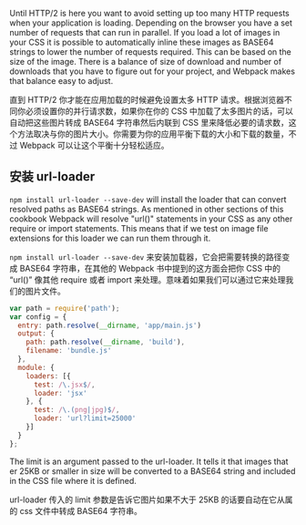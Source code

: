 Until HTTP/2 is here you want to avoid setting up too many HTTP requests when your application is loading. Depending on the browser you have a set number of requests that can run in parallel. If you load a lot of images in your CSS it is possible to automatically inline these images as BASE64 strings to lower the number of requests required. This can be based on the size of the image. There is a balance of size of download and number of downloads that you have to figure out for your project, and Webpack makes that balance easy to adjust.

直到 HTTP/2 你才能在应用加载的时候避免设置太多 HTTP 请求。根据浏览器不同你必须设置你的并行请求数，如果你在你的 CSS 中加载了太多图片的话，可以自动把这些图片转成 BASE64 字符串然后内联到 CSS 里来降低必要的请求数，这个方法取决与你的图片大小。你需要为你的应用平衡下载的大小和下载的数量，不过 Webpack 可以让这个平衡十分轻松适应。

## 安装 url-loader
`npm install url-loader --save-dev` will install the loader that can convert resolved paths as BASE64 strings. As mentioned in other sections of this cookbook Webpack will resolve "url()" statements in your CSS as any other require or import statements. This means that if we test on image file extensions for this loader we can run them through it.

`npm install url-loader --save-dev` 来安装加载器，它会把需要转换的路径变成 BASE64 字符串，在其他的 Webpack 书中提到的这方面会把你 CSS 中的 “url()” 像其他 require 或者 import 来处理。意味着如果我们可以通过它来处理我们的图片文件。

```javascript
var path = require('path');
var config = {
  entry: path.resolve(__dirname, 'app/main.js')
  output: {
    path: path.resolve(__dirname, 'build'),
    filename: 'bundle.js'
  },
  module: {
    loaders: [{
      test: /\.jsx$/,
      loader: 'jsx'
    }, {
      test: /\.(png|jpg)$/,
      loader: 'url?limit=25000'
    }]
  }
};
```
The limit is an argument passed to the url-loader. It tells it that images that er 25KB or smaller in size will be converted to a BASE64 string and included in the CSS file where it is defined.

url-loader 传入的 limit 参数是告诉它图片如果不大于 25KB 的话要自动在它从属的 css 文件中转成 BASE64 字符串。